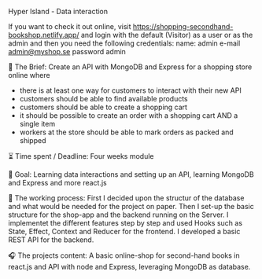 Hyper Island - Data interaction

If you want to check it out online, visit https://shopping-secondhand-bookshop.netlify.app/ and login with the default (Visitor) as a user or as the admin and then you need the following credentials: 
name: admin
e-mail admin@myshop.se
password admin

📂 The Brief: Create an API with MongoDB and Express for a shopping store online where
- there is at least one way for customers to interact with their new API
- customers should be able to find available products
- customers should be able to create a shopping cart
- it should be possible to create an order with a shopping cart AND a single item
- workers at the store should be able to mark orders as packed and shipped

⏳ Time spent / Deadline: Four weeks module

🎯 Goal: Learning data interactions and setting up an API, learning MongoDB and Express and more react.js

🦾 The working process: First I decided upon the structur of the database and what would be needed for the project on paper. Then I set-up the basic structure for the shop-app and the backend running on the Server. I implementet the different features step by step and used Hooks such as State, Effect, Context and Reducer for the frontend. I developed a basic REST API for the backend.

🎧 The projects content: A basic online-shop for second-hand books in react.js and API with node and Express, leveraging MongoDB as database.
